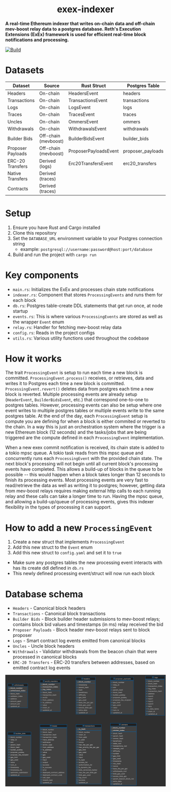 # <h1 align="center">exex-indexer</h1>

**A real-time Ethereum indexer that writes on-chain data and off-chain mev-boost relay data to a postgres database.
Reth's Execution Extensions (ExEx) framework is used for efficient real-time block notifications and processing.**

[![Build](https://github.com/gibz104/exex-indexer/actions/workflows/build.yml/badge.svg)](https://github.com/gibz104/exex-indexer/actions/workflows/build.yml)

# Datasets
| Dataset           | Source               | Rust Struct           | Postgres Table    |
|-------------------|----------------------|-----------------------|-------------------|
| Headers           | On-chain             | HeadersEvent          | headers           |
| Transactions      | On-chain             | TransactionsEvent     | transactions      |
| Logs              | On-chain             | LogsEvent             | logs              |
| Traces            | On-chain             | TracesEvent           | traces            |
| Uncles            | On-chain             | OmmersEvent           | ommers            |
| Withdrawals       | On-chain             | WithdrawalsEvent      | withdrawals       |
| Builder Bids      | Off-chain (mevboost) | BuilderBidsEvent      | builder_bids      |
| Proposer Payloads | Off-chain (mevboost) | ProposerPayloadsEvent | proposer_payloads |
| ERC-20 Transfers  | Derived (logs)       | Erc20TransfersEvent   | erc20_transfers   |
| Native Transfers  | Derived (traces)     |                       |                   |
| Contracts         | Derived (traces)     |                       |                   |


# Setup

1. Ensure you have Rust and Cargo installed
2. Clone this repository
3. Set the `DATABASE_URL` environment variable to your Postgres connection string
    * example: `postgresql://username:password@host:port/database`
4. Build and run the project with `cargo run`

# Key components

- `main.rs`: Initializes the ExEx and processes chain state notifications
- `indexer.rs`: Component that stores `ProcessingEvents` and runs them for each block
- `db.rs`: Postgres table-create DDL statements that get run once, at node startup
- `events.rs`: This is where various `ProcessingEvents` are stored as well as the wrapper `Event` enum
- `relay.rs`: Handler for fetching mev-boost relay data
- `config.rs`: Reads in the project configs
- `utils.rs`: Various utility functions used throughout the codebase

# How it works
The trait `ProcessingEvent` is setup to run each time a new block is committed.  `ProcessingEvent.process()` receives,
or retrieves, data and writes it to Postgres each time a new block is committed.  `ProcessingEvent.revert()` deletes
data from postgres each time a new block is reverted.  Multiple processing events are already setup (`HeaderEvent`,
`BuilderBidsEvent`, etc.) that correspond one-to-one to postgres tables.  However, processing events can also be setup
where one event writes to multiple postgres tables or multiple events write to the same postgres table.  At the end
of the day, each `ProcessingEvent` setup is compute you are defining for when a block is either commited or reverted
to the chain.  In a way this is just an orchestration system where the trigger is a new Ethereum block (12 seconds) and
the tasks/jobs that are being triggered are the compute defined in each `ProcessingEvent` implementation.

When a new exex commit notification is received, its chain state is added to a tokio mpsc queue.  A tokio task reads
from this mpsc queue and concurrently runs each `ProcessingEvent` with the provided chain state.  The next block's
processing will not begin until all current block's processing events have completed.  This allows a build-up of
blocks in the queue to be possible -- this would happen when a block takes longer than 12 seconds to finish its
processing events.  Most processing events are very fast to read/retrieve the data as well as writing it to postgres;
however, getting data from mev-boost relays requires making external http calls to each running relay and these calls
can take a longer time to run.  Having the mpsc queue, and allowing a build-up/queue of processing events, gives this
indexer flexibility in the types of processing it can support.

# How to add a new `ProcessingEvent`
1. Create a new struct that implements `ProcessingEvent`
2. Add this new struct to the `Event` enum
3. Add this new struct to `config.yaml` and set it to `true`
* Make sure any postgres tables the new processing event interacts with has its create ddl defined in `db.rs`
* This newly defined processing event/struct will now run each block

# Database schema
- `Headers` - Canonical block headers
- `Transactions` - Canonical block transactions
- `Builder Bids` - Block builder header submissions to mev-boost relays; contains block bid values and timestamps (in ms) relay received the bid
- `Proposer Payloads` - Block header mev-boost relays sent to block proposer
- `Logs` - Smart contract log events emitted from canonical blocks
- `Uncles` - Uncle block headers
- `Withdrawals` - Validator withdrawals from the beacon chain that were processed in canonical blocks
- `ERC-20 Transfers` - ERC-20 transfers between addresses, based on emitted contract log events

![img.png](assets/img.png)
